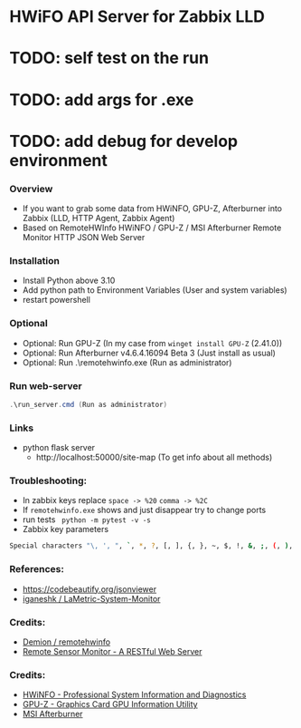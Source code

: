 # HWiFO API Server for Zabbix LLD

# TODO: self test on the run
# TODO: add args for .exe
# TODO: add debug for develop environment

### Overview

- If you want to grab some data from HWiNFO, GPU-Z, Afterburner into Zabbix (LLD, HTTP Agent, Zabbix Agent)
- Based on RemoteHWInfo HWiNFO / GPU-Z / MSI Afterburner Remote Monitor HTTP JSON Web Server

### Installation

- Install Python above 3.10
- Add python path to Environment Variables (User and system variables)
- restart powershell

### Optional

- Optional: Run GPU-Z (In my case from `winget install GPU-Z` (2.41.0))
- Optional: Run Afterburner v4.6.4.16094 Beta 3 (Just install as usual)
- Optional: Run .\remotehwinfo.exe (Run as administrator)

### Run web-server

```powershell or cmd
.\run_server.cmd (Run as administrator)
```

### Links

- python flask server
  - http://localhost:50000/site-map (To get info about all methods)

### Troubleshooting:
- In zabbix keys replace `space -> %20` `comma -> %2C`
- If `remotehwinfo.exe` shows and just disappear try to change ports
- run tests ` python -m pytest -v -s`
- Zabbix key parameters
```bash
Special characters "\, ', ", `, *, ?, [, ], {, }, ~, $, !, &, ;, (, ), <, >, |, #, @, 0x0a" are not allowed in the parameters.
```

### References:

- https://codebeautify.org/jsonviewer
- [iganeshk / LaMetric-System-Monitor](https://github.com/iganeshk/LaMetric-System-Monitor)

### Credits:

- [Demion / remotehwinfo](https://github.com/Demion/remotehwinfo)
- [Remote Sensor Monitor - A RESTful Web Server](https://www.hwinfo.com/forum/threads/introducing-remote-sensor-monitor-a-restful-web-server.1025/)

### Credits:

- [HWiNFO - Professional System Information and Diagnostics](https://www.hwinfo.com/)
- [GPU-Z - Graphics Card GPU Information Utility](https://www.techpowerup.com/gpuz/)
- [MSI Afterburner](https://www.msi.com/page/afterburner)
